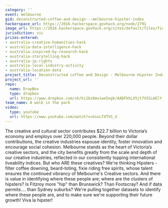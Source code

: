 ```yaml
---
category: ''
event: melbourne
gid: deconstructed-coffee-and-design---melbourne-hipster-index
hackerspace_url: https://2016.hackerspace.govhack.org/node/2791
image_url: https://2016.hackerspace.govhack.org/sites/default/files/field/image/Mista%20Hipsta.png
jurisdiction: vic
prizes-entered:
- australia-creative-humanities-hack
- australia-data-intelligence-hack
- australia-inspired-by-research-hack
- australia-storytelling-hack
- australia-ip-rights
- australia-local-industry-activity
- australia-location-data
project_title: Deconstructed coffee and Design - Melbourne Hipster Index
project_url: ''
repo:
  name: DropBox
  type: dropbox
  url: https://www.dropbox.com/sh/ki1bz8mviwe5ogk/AADFkhLX5jt7VIGiAElY-0-8a?dl=0
team_name: A walk in the park
video:
  type: youtube
  url: https://www.youtube.com/watch?v=GsxLT4TVS_U
---
```


The creative and cultural sector contributes $22.7 billion to Victoria’s economy and employs over 220,000 people. Beyond their dollar contributions, the creative industries espouse identity, foster innovation and encourage social cohesion. Melbourne stands as the heart of Victoria’s creative sectors, and the city benefits greatly from the scale and depth of our creative industries, reflected in our consistently topping international liveability indices.
But who ARE these creatives? We're thinking Hipsters - filter coffee downing, beard-toting, fixie riding free spirits, whose talent ensures the continued vibrancy of Melbourne's Creative sectors.
And there is value in identifying where these people are; where are the clusters of hipsters? Is Fitzroy more "hip" than Brunswick? Than Footscray? And if data permits.... than Sydney suburbs?
We're pulling together datasets to identify where these people are, and to make sure we're supporting their future growth! Viva la hipster!